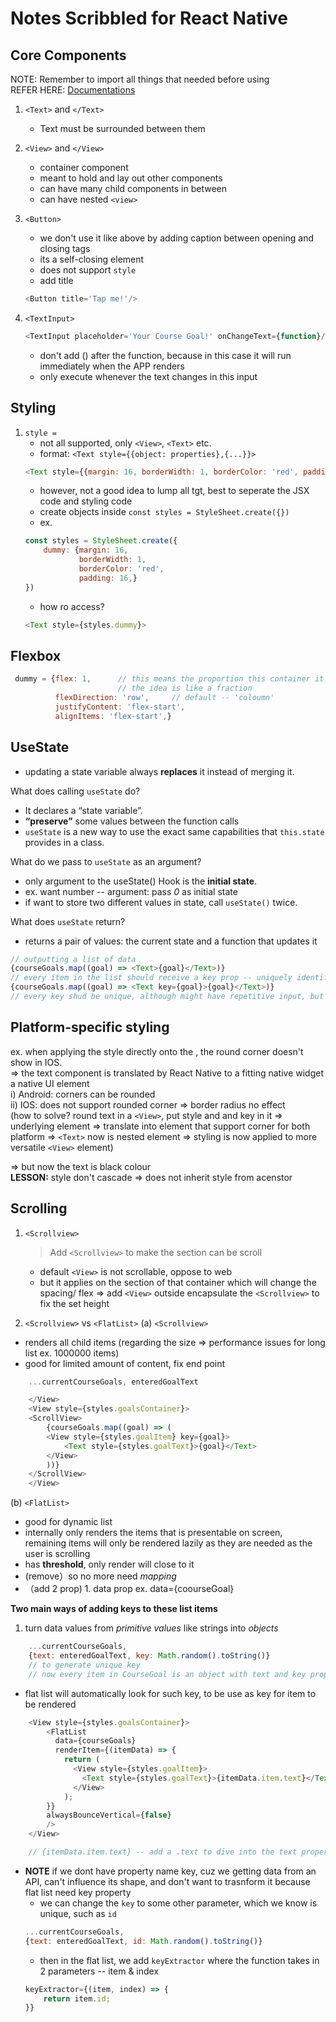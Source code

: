 # Notes Scribbled for React Native

## Core Components

NOTE: Remember to import all things that needed before using <br>
REFER HERE: [Documentations](https://reactnative.dev/docs/components-and-apis)

1. `<Text>` and `</Text>`
    - Text must be surrounded between them

2. `<View>` and `</View>`
    - container component
    - meant to hold and lay out other components
    - can have many child components in between
    - can have nested `<view>`

3. `<Button>`
    - we don't use it like above by adding caption between opening and closing tags
    - its a self-closing element
    - does not support `style`
    - add title
    ```js
    <Button title='Tap me!'/>
    ```

4. `<TextInput>`
    ```js
    <TextInput placeholder='Your Course Goal!' onChangeText={function}/>
    ```
    - don't add () after the function, because in this case it will run immediately when the APP renders
    - only execute whenever the text changes in this input


## Styling

1. `style =`
    - not all supported, only `<View>`, `<Text>` etc.
    - format: `<Text style={{object: properties},{...}}>`
    ```js
    <Text style={{margin: 16, borderWidth: 1, borderColor: 'red', padding: 16}}>
    ```
    - however, not a good idea to lump all tgt, best to seperate the JSX code and styling code
    - create objects inside `const styles = StyleSheet.create({})`
    - ex.
    ```js
    const styles = StyleSheet.create({
        dummy: {margin: 16, 
                borderWidth: 1, 
                borderColor: 'red', 
                padding: 16,}
    })
    ```
    - how ro access?
    ```js
    <Text style={styles.dummy}>
    ```

## Flexbox
```js
 dummy = {flex: 1,      // this means the proportion this container it will takes
                        // the idea is like a fraction
          flexDirection: 'row',     // default -- 'coloumn'
          justifyContent: 'flex-start',
          alignItems: 'flex-start',}
```

## UseState
- updating a state variable always **replaces** it instead of merging it.

What does calling `useState` do?
- It declares a “state variable”.
- **“preserve”** some values between the function calls
- `useState` is a new way to use the exact same capabilities that `this.state` provides in a class.

What do we pass to `useState` as an argument?
- only argument to the useState() Hook is the **initial state**.
- ex. want number -- argument: pass _0_ as initial state
- if want to store two different values in state, call `useState()` twice.

What does `useState` return?
- returns a pair of values: the current state and a function that updates it

```js
// outputting a list of data
{courseGoals.map((goal) => <Text>{goal}</Text>)}
// every item in the list should receive a key prop -- uniquely identifies the individual list item
{courseGoals.map((goal) => <Text key={goal}>{goal}</Text>)}
// every key shud be unique, although might have repetitive input, but for now is fine

```

## Platform-specific styling
ex. when applying the style directly onto the <text>, the round corner doesn't show in IOS. <br>
=> the text component is translated by React Native to a fitting native widget a native UI element <br>
i) Android: corners can be rounded <br>
ii) IOS: does not support rounded corner => border radius no effect <br>
(how to solve? round text in a `<View>`, put style and and key in it => underlying element => translate into element that support corner for both platform => `<Text>` now is nested element => styling is now applied to more versatile `<View>` element) <br>

=> but now the text is black colour <br>
**LESSON:** style don't cascade => does not inherit style from acenstor

## Scrolling
1. `<Scrollview>`
    > Add `<Scrollview>` to make the section can be scroll
    - default `<View>` is not scrollable, oppose to web
    - but it applies on the section of that container which will change the spacing/ flex => add `<View>` outside encapsulate the `<Scrollview>` to fix the set height

2. `<Scrollview>` vs `<FlatList>`
(a) `<Scrollview>`
- renders all child items (regarding the size => performance issues for long list ex. 1000000 items)
- good for limited amount of content, fix end point
```js
    ...currentCourseGoals, enteredGoalText
```
```js
    </View> 
    <View style={styles.goalsContainer}>
    <ScrollView>
        {courseGoals.map((goal) => (
        <View style={styles.goalItem} key={goal}>
            <Text style={styles.goalText}>{goal}</Text>
        </View>
        ))}
    </ScrollView>
    </View>
```

(b) `<FlatList>`
- good for dynamic list
- internally only renders the items that is presentable on screen, remaining items will only be rendered lazily as they are needed as the user is scrolling
- has **threshold**, only render will close to it
- (remove）so no more need _mapping_
- （add 2 prop) 1. data prop ex. data={coourseGoal}

**Two main ways of adding keys to these list items**
1. turn data values from *primitive values* like strings into *objects*
```js
    ...currentCourseGoals, 
    {text: enteredGoalText, key: Math.random().toString()}
    // to generate unique key
    // now every item in CourseGoal is an object with text and key property
```
 - flat list will automatically look for such key, to be use as key for item to be rendered
```js
    <View style={styles.goalsContainer}>
        <FlatList 
          data={courseGoals} 
          renderItem={(itemData) => {
            return (
              <View style={styles.goalItem}>
                <Text style={styles.goalText}>{itemData.item.text}</Text>
              </View>
            );
        }} 
        alwaysBounceVertical={false}
        />
    </View>

    // {itemData.item.text} -- add a .text to dive into the text property, since now item is an object dy with text and key as property
```
- **NOTE** if we dont have property name key, cuz we getting data from an API, can't influence its shape, and don't want to trasnform it because flat list need key property
    - we can change the `key` to some other parameter, which we know is unique, such as `id`
    ```js
    ...currentCourseGoals, 
    {text: enteredGoalText, id: Math.random().toString()}
    ```
    - then in the flat list, we add `keyExtractor` where the function takes in 2 parameters -- item & index
    ```js
    keyExtractor={(item, index) => {
        return item.id;
    }}
    ```








